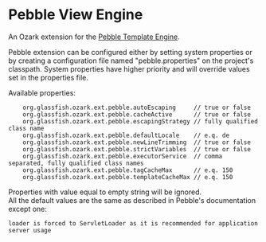 # Pebble View Engine

An Ozark extension for the [Pebble Template Engine][pebble].

Pebble extension can be configured either by setting system properties or by creating a configuration file named "pebble.properties" on the project's classpath. System properties have higher priority and will override values set in the properties file.

Available properties:
    
        org.glassfish.ozark.ext.pebble.autoEscaping     // true or false
        org.glassfish.ozark.ext.pebble.cacheActive      // true or false
        org.glassfish.ozark.ext.pebble.escapingStrategy // fully qualified class name
        org.glassfish.ozark.ext.pebble.defaultLocale    // e.q. de 
        org.glassfish.ozark.ext.pebble.newLineTrimming  // true or false
        org.glassfish.ozark.ext.pebble.strictVariables  // true or false
        org.glassfish.ozark.ext.pebble.executorService  // comma separated, fully qualified class names
        org.glassfish.ozark.ext.pebble.tagCacheMax      // e.q. 150
        org.glassfish.ozark.ext.pebble.templateCacheMax // e.q. 150

Properties with value equal to empty string will be ignored.   
All the default values are the same as described in Pebble's documentation except one:
    
    loader is forced to ServletLoader as it is recommended for application server usage

 [pebble]: http://www.mitchellbosecke.com/pebble/home
